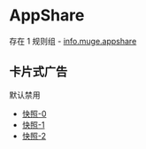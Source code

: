 # AppShare

存在 1 规则组 - [info.muge.appshare](/src/apps/info.muge.appshare.ts)

## 卡片式广告

默认禁用

- [快照-0](https://i.gkd.li/import/13761259)
- [快照-1](https://i.gkd.li/import/13712716)
- [快照-2](https://i.gkd.li/import/13758909)
